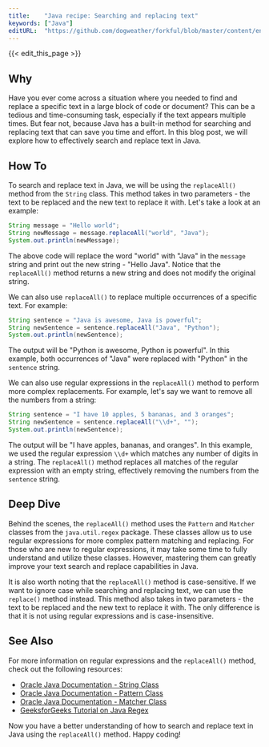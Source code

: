 ```yaml
---
title:    "Java recipe: Searching and replacing text"
keywords: ["Java"]
editURL:  "https://github.com/dogweather/forkful/blob/master/content/en/java/searching-and-replacing-text.md"
---
```


{{< edit_this_page >}}

## Why

Have you ever come across a situation where you needed to find and replace a specific text in a large block of code or document? This can be a tedious and time-consuming task, especially if the text appears multiple times. But fear not, because Java has a built-in method for searching and replacing text that can save you time and effort. In this blog post, we will explore how to effectively search and replace text in Java.

## How To

To search and replace text in Java, we will be using the `replaceAll()` method from the `String` class. This method takes in two parameters - the text to be replaced and the new text to replace it with. Let's take a look at an example:

```Java
String message = "Hello world";
String newMessage = message.replaceAll("world", "Java");
System.out.println(newMessage);
```

The above code will replace the word "world" with "Java" in the `message` string and print out the new string - "Hello Java". Notice that the `replaceAll()` method returns a new string and does not modify the original string.

We can also use `replaceAll()` to replace multiple occurrences of a specific text. For example:

```Java
String sentence = "Java is awesome, Java is powerful";
String newSentence = sentence.replaceAll("Java", "Python");
System.out.println(newSentence);
```

The output will be "Python is awesome, Python is powerful". In this example, both occurrences of "Java" were replaced with "Python" in the `sentence` string.

We can also use regular expressions in the `replaceAll()` method to perform more complex replacements. For example, let's say we want to remove all the numbers from a string:

```Java
String sentence = "I have 10 apples, 5 bananas, and 3 oranges";
String newSentence = sentence.replaceAll("\\d+", "");
System.out.println(newSentence);
```

The output will be "I have apples, bananas, and oranges". In this example, we used the regular expression `\\d+` which matches any number of digits in a string. The `replaceAll()` method replaces all matches of the regular expression with an empty string, effectively removing the numbers from the `sentence` string.

## Deep Dive

Behind the scenes, the `replaceAll()` method uses the `Pattern` and `Matcher` classes from the `java.util.regex` package. These classes allow us to use regular expressions for more complex pattern matching and replacing. For those who are new to regular expressions, it may take some time to fully understand and utilize these classes. However, mastering them can greatly improve your text search and replace capabilities in Java.

It is also worth noting that the `replaceAll()` method is case-sensitive. If we want to ignore case while searching and replacing text, we can use the `replace()` method instead. This method also takes in two parameters - the text to be replaced and the new text to replace it with. The only difference is that it is not using regular expressions and is case-insensitive.

## See Also

For more information on regular expressions and the `replaceAll()` method, check out the following resources:

- [Oracle Java Documentation - String Class](https://docs.oracle.com/javase/8/docs/api/java/lang/String.html#replaceAll-java.lang.String-java.lang.String-)
- [Oracle Java Documentation - Pattern Class](https://docs.oracle.com/javase/8/docs/api/java/util/regex/Pattern.html)
- [Oracle Java Documentation - Matcher Class](https://docs.oracle.com/javase/8/docs/api/java/util/regex/Matcher.html)
- [GeeksforGeeks Tutorial on Java Regex](https://www.geeksforgeeks.org/java-regex-tutorial/)

Now you have a better understanding of how to search and replace text in Java using the `replaceAll()` method. Happy coding!